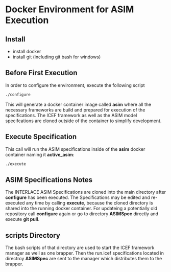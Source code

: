 # Docker Environment for ASIM Execution

## Install

  * install docker
  * install git (including git bash for windows)

## Before First Execution

In order to configure the environment, execute the following script

```bash
./configure
```

This will generate a docker container image called **asim** where all the necessary frameworks are build and prepared for execution of the specifications. The ICEF framework as well as the ASIM model specifcations are cloned outside of the container to simplify development.

## Execute Specification

This call will run the ASIM specifications inside of the **asim** docker container naming it **active_asim**:

```bash
./execute
```

## ASIM Specifications Notes

The INTERLACE ASIM Specifications are cloned into the main directory after **configure** has been executed. The Specifications may be edited and re-executed any time by calling **execute**, because the cloned directory is shared into the running docker container. For updateing a potentially old repository call **configure** again or go to directory **ASIMSpec** directly and execute **git pull**.

## scripts Directory

The bash scripts of that directory are used to start the ICEF framework manager as well as one brapper. Then the run.icef specifications located in directroy **ASIMSpec** are sent to the manager which distributes them to the brapper.